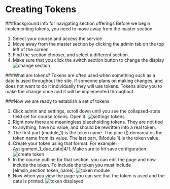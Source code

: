 Creating Tokens
===============

###Background info for navigating section offerings
Before we begin implementing tokens, you need to move away from the master section.

1. Select your course and access the service
2. Move away from the master section by clicking the admin tab on the top left of the screen
3. Find the section chooser, and select a different section.
4. Make sure that you click the switch section button to change the display
![change section](https://cloud.githubusercontent.com/assets/16597608/13934293/cfbe0914-ef87-11e5-8dbf-184cf31ed16d.png)

###What are tokens?
Tokens are often used when something such as a date is used throughout the site.
If someone plans on making changes, and does not want to do it individually they will use tokens.
Tokens allow you to make the change once and it will be implemented throughout.

###Now we are ready to establish a set of tokens
1. Click admin and settings, scroll down until you see the collapsed-state field set for course tokens. Open it.
![settings tokens](https://cloud.githubusercontent.com/assets/16597608/13933548/184ca7b6-ef84-11e5-9fa9-251e1e0cf5a6.png)
2. Right now there are meaningless placeholding tokens. They are not tied to anything, have no value, and should be rewritten into a real token.
3. The first part (module_1) is the token name. The pipe (|) demarcates the token name from its value. The last part, (Module 1) is the token value.
4. Create your token using that format. For example: Assignment_1_due_date|4/1. Make sure to hit save configuration
  ![create token](https://cloud.githubusercontent.com/assets/16597608/13933785/45b8a136-ef85-11e5-9dc1-0aae8ee73983.png)
5. In the course outline for that section, you can edit the page and now include the token.
    To include the token you must include [elmsln_section:token_name].
 ![token module](https://cloud.githubusercontent.com/assets/16597608/13933924/d93cea8e-ef85-11e5-8065-751e750409a8.png)
6. Now when you view the page you can see that the token is used and the date is printed.
 ![token displayed](https://cloud.githubusercontent.com/assets/16597608/13934017/4ba816b6-ef86-11e5-9857-03b631e525d0.png)
